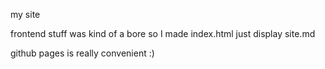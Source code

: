 my site

frontend stuff was kind of a bore so I made index.html just display site.md

github pages is really convenient :)